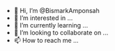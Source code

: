 - 👋 Hi, I’m @BismarkAmponsah
- 👀 I’m interested in ...
- 🌱 I’m currently learning ...
- 💞️ I’m looking to collaborate on ...
- 📫 How to reach me ...

<!---
BismarkAmponsah/BismarkAmponsah is a ✨ special ✨ repository because its `README.md` (this file) appears on your GitHub profile.
You can click the Preview link to take a look at your changes.
--->
